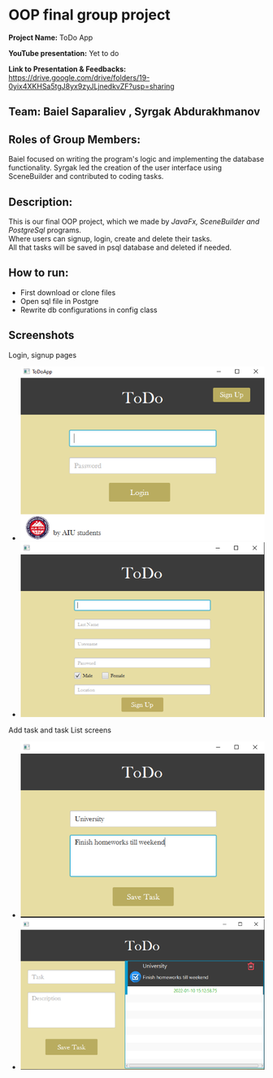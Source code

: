 # OOP final group project

**Project Name:** ToDo App 

**YouTube presentation:** Yet to do

**Link to Presentation & Feedbacks:** https://drive.google.com/drive/folders/19-0yix4XKHSa5tgJ8yx9zyJLjnedkvZF?usp=sharing

## Team: Baiel Saparaliev , Syrgak Abdurakhmanov

## Roles of Group Members: 
Baiel focused on writing the program's logic and implementing the database functionality.
Syrgak led the creation of the user interface using SceneBuilder and contributed to coding tasks.

## Description:  
This is our final OOP project, which we made by 
_JavaFx, SceneBuilder and PostgreSql_ programs.  
Where users can signup, login, create and delete their tasks.  
All that tasks will be saved in psql database and deleted if needed.

## How to run:
- First download or clone files
- Open sql file in Postgre
- Rewrite db configurations in config class

## Screenshots
Login, signup pages  
- ![Login page](/oop_screenshots/login.PNG)
- ![signup](/oop_screenshots/signup.PNG)

Add task and task List screens
- ![](/oop_screenshots/addtask.PNG)
- ![](/oop_screenshots/tasllist.PNG)

